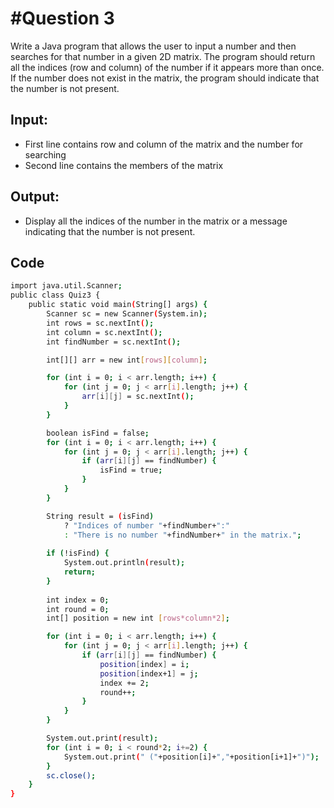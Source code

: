 # #Question 3
Write a Java program that allows the user to input a number and then searches for that number in a given 2D matrix. The program should return all the indices (row and column) of the number if it appears more than once. If the number does not exist in the matrix, the program should indicate that the number is not present.

## Input:
* First line contains row and column of the matrix and the number for searching
* Second line contains the members of the matrix


## Output:
* Display all the indices of the number in the matrix or a message indicating that the number is not present.

## Code

```bash
import java.util.Scanner;
public class Quiz3 {
    public static void main(String[] args) {
        Scanner sc = new Scanner(System.in);
        int rows = sc.nextInt();
        int column = sc.nextInt();
        int findNumber = sc.nextInt();

        int[][] arr = new int[rows][column];

        for (int i = 0; i < arr.length; i++) {
            for (int j = 0; j < arr[i].length; j++) {
                arr[i][j] = sc.nextInt();
            }
        }

        boolean isFind = false;
        for (int i = 0; i < arr.length; i++) {
            for (int j = 0; j < arr[i].length; j++) {
                if (arr[i][j] == findNumber) {
                    isFind = true;
                }
            }
        }

        String result = (isFind) 
            ? "Indices of number "+findNumber+":"
            : "There is no number "+findNumber+" in the matrix.";
        
        if (!isFind) {
            System.out.println(result);
            return;
        }
    
        int index = 0;
        int round = 0;
        int[] position = new int [rows*column*2];

        for (int i = 0; i < arr.length; i++) {
            for (int j = 0; j < arr[i].length; j++) {
                if (arr[i][j] == findNumber) {
                    position[index] = i;
                    position[index+1] = j;
                    index += 2;
                    round++;
                }
            }
        }

        System.out.print(result);
        for (int i = 0; i < round*2; i+=2) {
            System.out.print(" ("+position[i]+","+position[i+1]+")");
        }
        sc.close();
    }
}
```